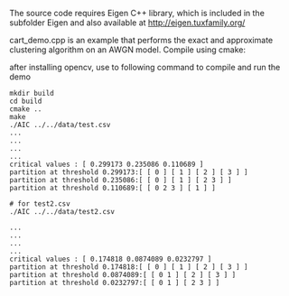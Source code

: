 The source code requires Eigen C++ library, which is included in the subfolder Eigen and also available at
http://eigen.tuxfamily.org/

cart_demo.cpp is an example that performs the exact and approximate clustering algorithm on an AWGN model.
Compile using cmake:

after installing opencv, use to following command to compile and run the demo

```
mkdir build 
cd build 
cmake .. 
make 
./AIC ../../data/test.csv 
...
...
...
...
critical values : [ 0.299173 0.235086 0.110689 ]
partition at threshold 0.299173:[ [ 0 ] [ 1 ] [ 2 ] [ 3 ] ]
partition at threshold 0.235086:[ [ 0 ] [ 1 ] [ 2 3 ] ]
partition at threshold 0.110689:[ [ 0 2 3 ] [ 1 ] ]
```


``` 
# for test2.csv
./AIC ../../data/test2.csv

...
...
...
...
critical values : [ 0.174818 0.0874089 0.0232797 ]
partition at threshold 0.174818:[ [ 0 ] [ 1 ] [ 2 ] [ 3 ] ]
partition at threshold 0.0874089:[ [ 0 1 ] [ 2 ] [ 3 ] ]
partition at threshold 0.0232797:[ [ 0 1 ] [ 2 3 ] ]


```
